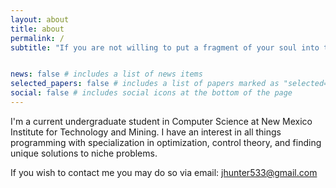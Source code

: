 ```yaml
---
layout: about
title: about
permalink: /
subtitle: "If you are not willing to put a fragment of your soul into the code, don't program"


news: false # includes a list of news items
selected_papers: false # includes a list of papers marked as "selected={true}"
social: false # includes social icons at the bottom of the page
---
```


I'm a current undergraduate student in Computer Science at New Mexico Institute for Technology and Mining. I have an interest in all things programming with specialization in optimization, control theory, and finding unique solutions to niche problems.

If you wish to contact me you may do so via email: jhunter533@gmail.com
